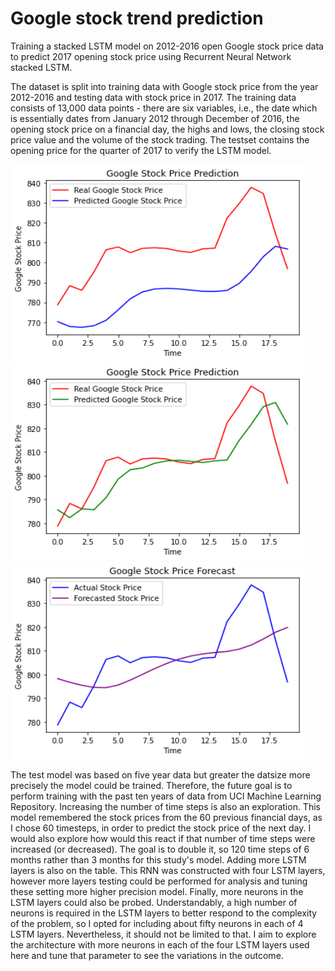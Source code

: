 # Google stock trend prediction
Training a stacked LSTM model on 2012-2016 open Google stock price data to predict 2017 opening stock price using Recurrent Neural Network stacked LSTM. 

The dataset is split into training data with Google stock price from the year 2012-2016 and testing data with stock price in 2017. The training data consists of 13,000 data points - there are six variables, i.e., the date which is essentially dates from January 2012 through December of 2016, the opening stock price on a financial day, the highs and lows, the closing stock price value and the volume of the stock trading. The testset contains the opening price for the quarter of 2017 to verify the LSTM model.


<img src = "results/GS1.png" width = "470" height = "315">

<img src = "results/60-1.png" width = "470" height = "315">

<img src = "results/60-4.png" width = "470" height = "315">

The test model was based on five year data but greater the datsize more precisely the model could be trained. Therefore, the future goal is to perform training with the past ten years of data from UCI Machine Learning Repository. Increasing the number of time steps is also an exploration. This model remembered the stock prices from the 60 previous financial days, as I chose 60 timesteps, in order to predict the stock price of the next day. I would also explore how would this react if that number of time steps were increased (or decreased). The goal is to double it, so 120 time steps of 6 months rather than 3 months for this study's model. Adding more LSTM layers is also on the table. This RNN was constructed with four LSTM layers, however more layers testing could be performed for analysis and tuning these setting more higher precision model. Finally, more neurons in the LSTM layers could also be probed. Understandably, a high number of neurons is required in the LSTM layers to better respond to the complexity of the problem, so I opted for including about fifty neurons in each of 4 LSTM layers. Nevertheless, it should not be limited to that. I aim to explore the architecture with more neurons in each of the four LSTM layers used here and tune that parameter to see the variations in the outcome.

